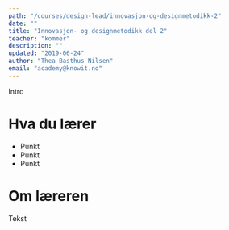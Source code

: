 ```yaml
---
path: "/courses/design-lead/innovasjon-og-designmetodikk-2"
date: ""
title: "Innovasjon- og designmetodikk del 2"
teacher: "kommer"
description: ""
updated: "2019-06-24"
author: "Thea Basthus Nilsen"
email: "academy@knowit.no"
---
```


Intro

# Hva du lærer

- Punkt
- Punkt
- Punkt

# Om læreren

Tekst
